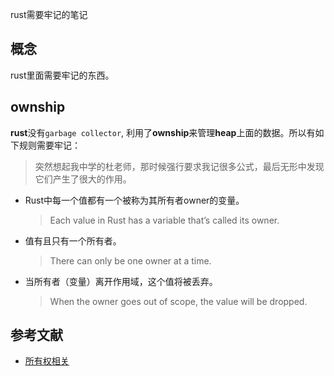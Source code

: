 rust需要牢记的笔记
<!--more-->

## 概念
rust里面需要牢记的东西。

## ownship
**rust**没有`garbage collector`, 利用了**ownship**来管理**heap**上面的数据。所以有如下规则需要牢记：

> 突然想起我中学的杜老师，那时候强行要求我记很多公式，最后无形中发现它们产生了很大的作用。

- Rust中每一个值都有一个被称为其所有者owner的变量。
  > Each value in Rust has a variable that’s called its owner.
- 值有且只有一个所有者。
  > There can only be one owner at a time.
- 当所有者（变量）离开作用域，这个值将被丢弃。
  > When the owner goes out of scope, the value will be dropped.

## 参考文献

- [所有权相关](https://kaisery.gitbooks.io/trpl-zh-cn/content/ch04-01-what-is-ownership.html)


